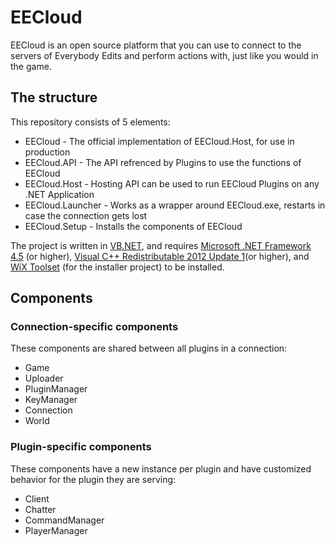 # EECloud
EECloud is an open source platform that you can use to connect to the servers of Everybody Edits and perform actions with, just like you would in the game.

[Everybody Edits]: http://everybodyedits.com/

## The structure
This repository consists of 5 elements:

  * EECloud          - The official implementation of EECloud.Host, for use in production
  * EECloud.API      - The API refrenced by Plugins to use the functions of EECloud
  * EECloud.Host     - Hosting API can be used to run EECloud Plugins on any .NET Application
  * EECloud.Launcher - Works as a wrapper around EECloud.exe, restarts in case the connection gets lost
  * EECloud.Setup    - Installs the components of EECloud

The project is written in [VB.NET][], and requires [Microsoft .NET Framework 4.5][] (or higher), [Visual C++ Redistributable 2012 Update 1][](or higher), and [WiX Toolset][] (for the installer project) to be installed.

[VB.NET]: http://wikipedia.org/wiki/Visual_Basic_.NET
[Microsoft .NET Framework 4.5]: http://www.microsoft.com/download/details.aspx?id=30653
[Visual C++ Redistributable 2012 Update 1]: http://www.microsoft.com/download/details.aspx?id=30679
[WiX Toolset]: http://wixtoolset.org/

## Components
### Connection-specific components
These components are shared between all plugins in a connection:

  * Game
  * Uploader
  * PluginManager
  * KeyManager
  * Connection
  * World

### Plugin-specific components
These components have a new instance per plugin and have customized behavior for the plugin they are serving:

  * Client
  * Chatter
  * CommandManager
  * PlayerManager